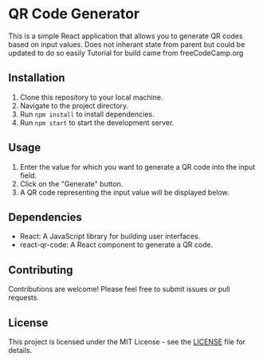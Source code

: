 # QR Code Generator

This is a simple React application that allows you to generate QR codes based on input values.
Does not inherant state from parent but could be updated to do so easily
Tutorial for build came from freeCodeCamp.org

## Installation

1. Clone this repository to your local machine.
2. Navigate to the project directory.
3. Run `npm install` to install dependencies.
4. Run `npm start` to start the development server.

## Usage

1. Enter the value for which you want to generate a QR code into the input field.
2. Click on the "Generate" button.
3. A QR code representing the input value will be displayed below.

## Dependencies

- React: A JavaScript library for building user interfaces.
- react-qr-code: A React component to generate a QR code.

## Contributing

Contributions are welcome! Please feel free to submit issues or pull requests.

## License

This project is licensed under the MIT License - see the [LICENSE](LICENSE) file for details.
